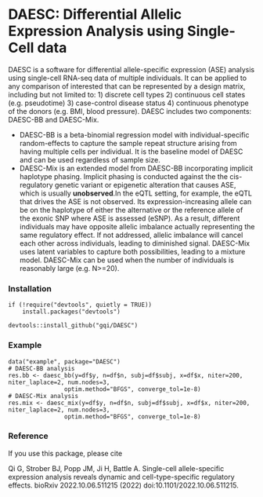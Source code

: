 # DAESC: Differential Allelic Expression Analysis using Single-Cell data

DAESC is a software for differential allele-specific expression (ASE) analysis using single-cell RNA-seq data of multiple individuals. It can be applied to any comparison of interested that can be represented by a design matrix, including but not limited to: 1) discrete cell types 2) continuous cell states (e.g. pseudotime) 3) case-control disease status 4) continuous phenotype of the donors (e.g. BMI, blood pressure). DAESC includes two components: DAESC-BB and DAESC-Mix.

* DAESC-BB is a beta-binomial regression model with individual-specific random-effects to capture the sample repeat structure arising from having multiple cells per individual. It is the baseline model of DAESC and can be used regardless of sample size.
* DAESC-Mix is an extended model from DAESC-BB incorporating implicit haplotype phasing. Implicit phasing is conducted against the the cis-regulatory genetic variant or epigenetic alteration that causes ASE, which is usually **unobserved**.In the eQTL setting, for example, the eQTL that drives the ASE is not observed. Its expression-increasing allele can be on the haplotype of either the alternative or the reference allele of the exonic SNP where ASE is assessed (eSNP). As a result, different individuals may have opposite allelic imbalance actually representing the same regulatory effect. If not addressed, allelic imbalance will cancel each other across individuals, leading to diminished signal. DAESC-Mix uses latent variables to capture both possibilities, leading to a mixture model. DAESC-Mix can be used when the number of individuals is reasonably large (e.g. N>=20).

### Installation

```
if (!require("devtools", quietly = TRUE))
    install.packages("devtools")

devtools::install_github("gqi/DAESC")
``` 

### Example

```
data("example", package="DAESC")
# DAESC-BB analysis
res.bb <- daesc_bb(y=df$y, n=df$n, subj=df$subj, x=df$x, niter=200, niter_laplace=2, num.nodes=3,
                optim.method="BFGS", converge_tol=1e-8)
# DAESC-Mix analysis
res.mix <- daesc_mix(y=df$y, n=df$n, subj=df$subj, x=df$x, niter=200, niter_laplace=2, num.nodes=3,
                optim.method="BFGS", converge_tol=1e-8)
```

### Reference

If you use this package, please cite

Qi G, Strober BJ, Popp JM, Ji H,  Battle A. Single-cell allele-specific expression analysis reveals dynamic and cell-type-specific regulatory effects. bioRxiv 2022.10.06.511215 (2022) doi:10.1101/2022.10.06.511215.

